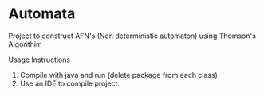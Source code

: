 # Automata
Project to construct AFN's (Non deterministic automaton) using Thomson's Algorithim

Usage Instructions

1. Compile with java and run (delete package from each class)
2. Use an IDE to compile project.
